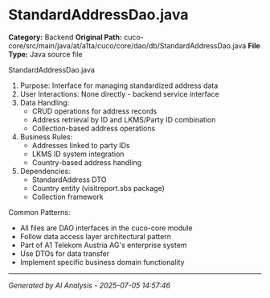 # StandardAddressDao.java

**Category:** Backend
**Original Path:** cuco-core/src/main/java/at/a1ta/cuco/core/dao/db/StandardAddressDao.java
**File Type:** Java source file

StandardAddressDao.java
1. Purpose: Interface for managing standardized address data
2. User Interactions: None directly - backend service interface
3. Data Handling:
   - CRUD operations for address records
   - Address retrieval by ID and LKMS/Party ID combination
   - Collection-based address operations
4. Business Rules:
   - Addresses linked to party IDs
   - LKMS ID system integration
   - Country-based address handling
5. Dependencies:
   - StandardAddress DTO
   - Country entity (visitreport.sbs package)
   - Collection framework

Common Patterns:
- All files are DAO interfaces in the cuco-core module
- Follow data access layer architectural pattern
- Part of A1 Telekom Austria AG's enterprise system
- Use DTOs for data transfer
- Implement specific business domain functionality

---
*Generated by AI Analysis - 2025-07-05 14:57:46*
